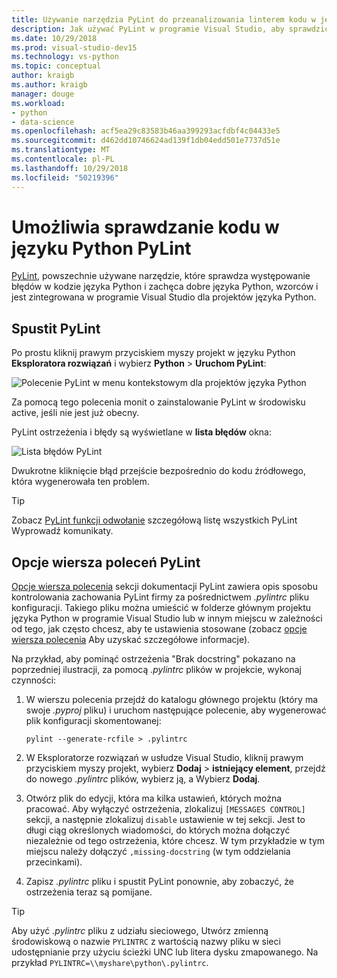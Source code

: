 ```yaml
---
title: Używanie narzędzia PyLint do przeanalizowania linterem kodu w języku Python
description: Jak używać PyLint w programie Visual Studio, aby sprawdzić problemy w kodzie języka Python.
ms.date: 10/29/2018
ms.prod: visual-studio-dev15
ms.technology: vs-python
ms.topic: conceptual
author: kraigb
ms.author: kraigb
manager: douge
ms.workload:
- python
- data-science
ms.openlocfilehash: acf5ea29c83583b46aa399293acfdbf4c04433e5
ms.sourcegitcommit: d462dd10746624ad139f1db04edd501e7737d51e
ms.translationtype: MT
ms.contentlocale: pl-PL
ms.lasthandoff: 10/29/2018
ms.locfileid: "50219396"
---
```

# <a name="use-pylint-to-check-python-code"></a>Umożliwia sprawdzanie kodu w języku Python PyLint

[PyLint](https://www.pylint.org/), powszechnie używane narzędzie, które sprawdza występowanie błędów w kodzie języka Python i zachęca dobre języka Python, wzorców i jest zintegrowana w programie Visual Studio dla projektów języka Python.

## <a name="run-pylint"></a>Spustit PyLint

Po prostu kliknij prawym przyciskiem myszy projekt w języku Python **Eksploratora rozwiązań** i wybierz **Python** > **Uruchom PyLint**:

![Polecenie PyLint w menu kontekstowym dla projektów języka Python](media/code-pylint-command.png)

Za pomocą tego polecenia monit o zainstalowanie PyLint w środowisku active, jeśli nie jest już obecny.

PyLint ostrzeżenia i błędy są wyświetlane w **lista błędów** okna:

![Lista błędów PyLint](media/code-pylint-error-list.png)

Dwukrotne kliknięcie błąd przejście bezpośrednio do kodu źródłowego, która wygenerowała ten problem.

> [!Tip]
> Zobacz [PyLint funkcji odwołanie](https://pylint.readthedocs.io/en/latest/technical_reference/features.html) szczegółową listę wszystkich PyLint Wyprowadź komunikaty.

## <a name="set-pylint-command-line-options"></a>Opcje wiersza poleceń PyLint

[Opcje wiersza polecenia](https://pylint.readthedocs.io/en/latest/user_guide/run.html#command-line-options) sekcji dokumentacji PyLint zawiera opis sposobu kontrolowania zachowania PyLint firmy za pośrednictwem *.pylintrc* pliku konfiguracji. Takiego pliku można umieścić w folderze głównym projektu języka Python w programie Visual Studio lub w innym miejscu w zależności od tego, jak często chcesz, aby te ustawienia stosowane (zobacz [opcje wiersza polecenia](https://pylint.readthedocs.io/en/latest/user_guide/run.html#command-line-options) Aby uzyskać szczegółowe informacje).

Na przykład, aby pominąć ostrzeżenia "Brak docstring" pokazano na poprzedniej ilustracji, za pomocą *.pylintrc* plików w projekcie, wykonaj czynności:

1. W wierszu polecenia przejdź do katalogu głównego projektu (który ma swoje *.pyproj* pliku) i uruchom następujące polecenie, aby wygenerować plik konfiguracji skomentowanej:

   ```command
   pylint --generate-rcfile > .pylintrc
   ```

1. W Eksploratorze rozwiązań w usłudze Visual Studio, kliknij prawym przyciskiem myszy projekt, wybierz **Dodaj** > **istniejący element**, przejdź do nowego *.pylintrc* plików, wybierz ją, a Wybierz **Dodaj**.

1. Otwórz plik do edycji, która ma kilka ustawień, których można pracować. Aby wyłączyć ostrzeżenia, zlokalizuj `[MESSAGES CONTROL]` sekcji, a następnie zlokalizuj `disable` ustawienie w tej sekcji. Jest to długi ciąg określonych wiadomości, do których można dołączyć niezależnie od tego ostrzeżenia, które chcesz. W tym przykładzie w tym miejscu należy dołączyć `,missing-docstring` (w tym oddzielania przecinkami).

1. Zapisz *.pylintrc* pliku i spustit PyLint ponownie, aby zobaczyć, że ostrzeżenia teraz są pomijane.

> [!Tip]
> Aby użyć *.pylintrc* pliku z udziału sieciowego, Utwórz zmienną środowiskową o nazwie `PYLINTRC` z wartością nazwy pliku w sieci udostępnianie przy użyciu ścieżki UNC lub litera dysku zmapowanego. Na przykład `PYLINTRC=\\myshare\python\.pylintrc`.
